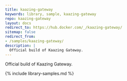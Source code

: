 ```yaml
---
title: kaazing-gateway
keywords: library, sample, kaazing-gateway
repo: kaazing-gateway
layout: docs
redirect_to: https://hub.docker.com/_/kaazing-gateway/
sitemap: false
redirect_from:
- /samples/kaazing-gateway/
description: |
  Official build of Kaazing Gateway.
---
```


Official build of Kaazing Gateway.


{% include library-samples.md %}
